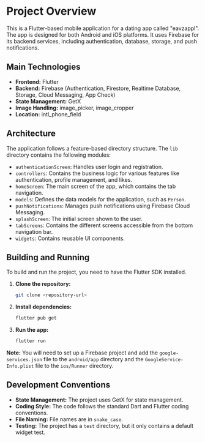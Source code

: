 
# Project Overview

This is a Flutter-based mobile application for a dating app called "eavzappl". The app is designed for both Android and iOS platforms. It uses Firebase for its backend services, including authentication, database, storage, and push notifications.

## Main Technologies

- **Frontend:** Flutter
- **Backend:** Firebase (Authentication, Firestore, Realtime Database, Storage, Cloud Messaging, App Check)
- **State Management:** GetX
- **Image Handling:** image_picker, image_cropper
- **Location:** intl_phone_field

## Architecture

The application follows a feature-based directory structure. The `lib` directory contains the following modules:

- `authenticationScreen`: Handles user login and registration.
- `controllers`: Contains the business logic for various features like authentication, profile management, and likes.
- `homeScreen`: The main screen of the app, which contains the tab navigation.
- `models`: Defines the data models for the application, such as `Person`.
- `pushNotifications`: Manages push notifications using Firebase Cloud Messaging.
- `splashScreen`: The initial screen shown to the user.
- `tabScreens`: Contains the different screens accessible from the bottom navigation bar.
- `widgets`: Contains reusable UI components.

## Building and Running

To build and run the project, you need to have the Flutter SDK installed.

1. **Clone the repository:**
   ```bash
   git clone <repository-url>
   ```
2. **Install dependencies:**
   ```bash
   flutter pub get
   ```
3. **Run the app:**
   ```bash
   flutter run
   ```

**Note:** You will need to set up a Firebase project and add the `google-services.json` file to the `android/app` directory and the `GoogleService-Info.plist` file to the `ios/Runner` directory.

## Development Conventions

- **State Management:** The project uses GetX for state management.
- **Coding Style:** The code follows the standard Dart and Flutter coding conventions.
- **File Naming:** File names are in `snake_case`.
- **Testing:** The project has a `test` directory, but it only contains a default widget test.

